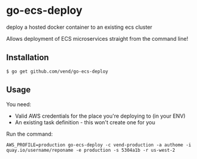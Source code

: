 # go-ecs-deploy
deploy a hosted docker container to an existing ecs cluster

Allows deployment of ECS microservices straight from the command line!

## Installation

    $ go get github.com/vend/go-ecs-deploy

## Usage

You need:
- Valid AWS credentials for the place you're deploying to (in your ENV)
- An existing task definition - this won't create one for you

Run the command:

```
AWS_PROFILE=production go-ecs-deploy -c vend-production -a authome -i quay.io/username/reponame -e production -s 5304a1b -r us-west-2
```